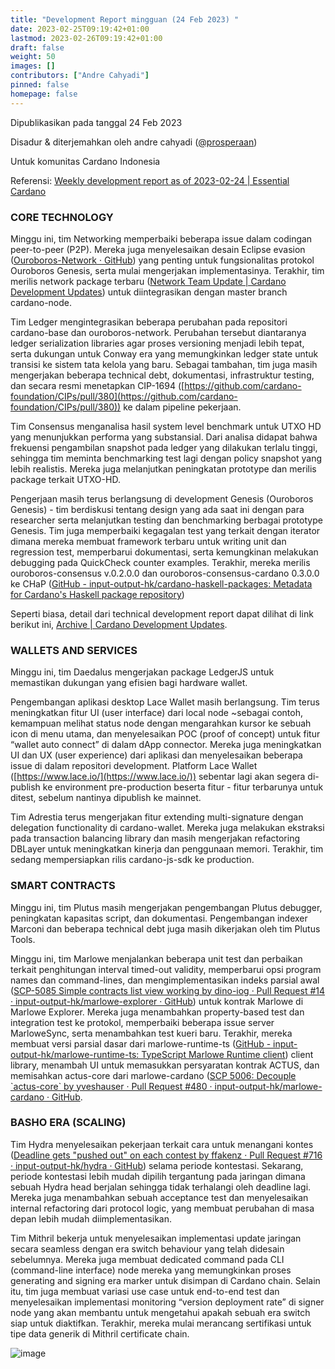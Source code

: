```yaml
---
title: "Development Report mingguan (24 Feb 2023) "
date: 2023-02-25T09:19:42+01:00
lastmod: 2023-02-26T09:19:42+01:00
draft: false
weight: 50
images: []
contributors: ["Andre Cahyadi"]
pinned: false
homepage: false
---
```


Dipublikasikan pada tanggal 24 Feb 2023

Disadur & diterjemahkan oleh andre cahyadi ([@prosperaan](https://forum.cardano.org/u/prosperaan))

Untuk komunitas Cardano Indonesia

Referensi: [Weekly development report as of 2023-02-24 | Essential Cardano](https://www.essentialcardano.io/development-update/weekly-development-report-as-of-2023-02-24)


### [](#core-technology-1)CORE TECHNOLOGY

Minggu ini, tim Networking memperbaiki beberapa issue dalam codingan peer-to-peer (P2P). Mereka juga menyelesaikan desain Eclipse evasion ([Ouroboros-Network · GitHub](https://github.com/orgs/input-output-hk/projects/19/views/16?pane=issue&itemId=19819205)) yang penting untuk fungsionalitas protokol Ouroboros Genesis, serta mulai mengerjakan implementasinya. Terakhir, tim merilis network package terbaru ([Network Team Update | Cardano Development Updates](https://input-output-hk.github.io/cardano-updates/2023-02-17-network/)) untuk diintegrasikan dengan master branch cardano-node.

Tim Ledger mengintegrasikan beberapa perubahan pada repositori cardano-base dan ouroboros-network. Perubahan tersebut diantaranya ledger serialization libraries agar proses versioning menjadi lebih tepat, serta dukungan untuk Conway era yang memungkinkan ledger state untuk transisi ke sistem tata kelola yang baru. Sebagai tambahan, tim juga masih mengerjakan beberapa technical debt, dokumentasi, infrastruktur testing, dan secara resmi menetapkan CIP-1694 ([https://github.com/cardano-foundation/CIPs/pull/380](https://github.com/cardano-foundation/CIPs/pull/380)) ke dalam pipeline pekerjaan.

Tim Consensus menganalisa hasil system level benchmark untuk UTXO HD yang menunjukkan performa yang substansial. Dari analisa didapat bahwa frekuensi pengambilan snapshot pada ledger yang dilakukan terlalu tinggi, sehingga tim meminta benchmarking test lagi dengan policy snapshot yang lebih realistis. Mereka juga melanjutkan peningkatan prototype dan merilis package terkait UTXO-HD.

Pengerjaan masih terus berlangsung di development Genesis (Ouroboros Genesis) - tim berdiskusi tentang design yang ada saat ini dengan para researcher serta melanjutkan testing dan benchmarking berbagai prototype Genesis. Tim juga memperbaiki kegagalan test yang terkait dengan iterator dimana mereka membuat framework terbaru untuk writing unit dan regression test, memperbarui dokumentasi, serta kemungkinan melakukan debugging pada QuickCheck counter examples. Terakhir, mereka merilis ouroboros-consensus v.0.2.0.0 dan ouroboros-consensus-cardano 0.3.0.0 ke CHaP ([GitHub - input-output-hk/cardano-haskell-packages: Metadata for Cardano's Haskell package repository](https://github.com/input-output-hk/cardano-haskell-packages))

Seperti biasa, detail dari technical development report dapat dilihat di link berikut ini, [Archive | Cardano Development Updates](https://input-output-hk.github.io/cardano-updates/archive/).

### [](#wallets-and-services-2)WALLETS AND SERVICES

Minggu ini, tim Daedalus mengerjakan package LedgerJS untuk memastikan dukungan yang efisien bagi hardware wallet.

Pengembangan aplikasi desktop Lace Wallet masih berlangsung. Tim terus meningkatkan fitur UI (user interface) dari local node ~sebagai contoh, kemampuan melihat status node dengan mengarahkan kursor ke sebuah icon di menu utama, dan menyelesaikan POC (proof of concept) untuk fitur “wallet auto connect” di dalam dApp connector. Mereka juga meningkatkan UI dan UX (user experience) dari aplikasi dan menyelesaikan beberapa issue di dalam repositori development. Platform Lace Wallet ([https://www.lace.io/](https://www.lace.io/)) sebentar lagi akan segera di-publish ke environment pre-production beserta fitur - fitur terbarunya untuk ditest, sebelum nantinya dipublish ke mainnet.

Tim Adrestia terus mengerjakan fitur extending multi-signature dengan delegation functionality di cardano-wallet. Mereka juga melakukan ekstraksi pada transaction balancing library dan masih mengerjakan refactoring DBLayer untuk meningkatkan kinerja dan penggunaan memori. Terakhir, tim sedang mempersiapkan rilis cardano-js-sdk ke production.

### [](#smart-contracts-3)SMART CONTRACTS

Minggu ini, tim Plutus masih mengerjakan pengembangan Plutus debugger, peningkatan kapasitas script, dan dokumentasi. Pengembangan indexer Marconi dan beberapa technical debt juga masih dikerjakan oleh tim Plutus Tools.

Minggu ini, tim Marlowe menjalankan beberapa unit test dan perbaikan terkait penghitungan interval timed-out validity, memperbarui opsi program names dan command-lines, dan mengimplementasikan indeks parsial awal ([SCP-5085 Simple contracts list view working by dino-iog · Pull Request #14 · input-output-hk/marlowe-explorer · GitHub](https://github.com/input-output-hk/marlowe-explorer/pull/14)) untuk kontrak Marlowe di Marlowe Explorer. Mereka juga menambahkan property-based test dan integration test ke protokol, memperbaiki beberapa issue server MarloweSync, serta menambahkan test kueri baru. Terakhir, mereka membuat versi parsial dasar dari marlowe-runtime-ts ([GitHub - input-output-hk/marlowe-runtime-ts: TypeScript Marlowe Runtime client](https://github.com/input-output-hk/marlowe-runtime-ts)) client library, menambah UI untuk memasukkan persyaratan kontrak ACTUS, dan memisahkan actus-core dari marlowe-cardano ([SCP 5006: Decouple \`actus-core\` by yveshauser · Pull Request #480 · input-output-hk/marlowe-cardano · GitHub](https://github.com/input-output-hk/marlowe-cardano/pull/480).

### [](#basho-era-scaling-4)BASHO ERA (SCALING)

Tim Hydra menyelesaikan pekerjaan terkait cara untuk menangani kontes ([Deadline gets "pushed out" on each contest by ffakenz · Pull Request #716 · input-output-hk/hydra · GitHub](https://github.com/input-output-hk/hydra/pull/716)) selama periode kontestasi. Sekarang, periode kontestasi lebih mudah dipilih tergantung pada jaringan dimana sebuah Hydra head berjalan sehingga tidak terhalangi oleh deadline lagi. Mereka juga menambahkan sebuah acceptance test dan menyelesaikan internal refactoring dari protocol logic, yang membuat perubahan di masa depan lebih mudah diimplementasikan.

Tim Mithril bekerja untuk menyelesaikan implementasi update jaringan secara seamless dengan era switch behaviour yang telah didesain sebelumnya. Mereka juga membuat dedicated command pada CLI (command-line interface) node mereka yang memungkinkan proses generating and signing era marker untuk disimpan di Cardano chain. Selain itu, tim juga membuat variasi use case untuk end-to-end test dan menyelesaikan implementasi monitoring “version deployment rate” di signer node yang akan membantu untuk mengetahui apakah sebuah era switch siap untuk diaktifkan. Terakhir, mereka mulai merancang sertifikasi untuk tipe data generik di Mithril certificate chain.

![image](https://global.discourse-cdn.com/business4/uploads/cardano/optimized/3X/b/f/bf463bee8f3e5c7adb1cf20b24790313056c0d71_2_750x421.jpeg)
